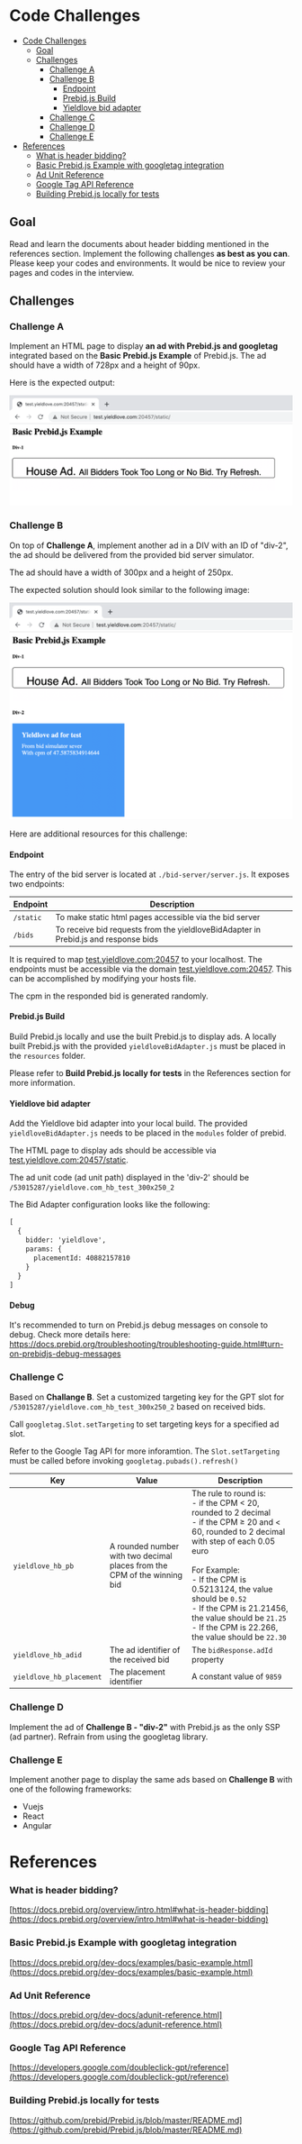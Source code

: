 # Code Challenges

- [Code Challenges](#code-challenges)
  * [Goal](#goal)
  * [Challenges](#challenges)
    + [Challenge A](#challenge-a)
    + [Challenge B](#challenge-b)
      - [Endpoint](#endpoint)
      - [Prebid.js Build](#prebidjs-build)
      - [Yieldlove bid adapter](#yieldlove-bid-adapter)
    + [Challenge C](#challenge-c)
    + [Challenge D](#challenge-d)
    + [Challenge E](#challenge-e)
- [References](#references)
    + [What is header bidding?](#what-is-header-bidding)
    + [Basic Prebid.js Example with googletag integration](#basic-prebidjs-example-with-googletag-integration)
    + [Ad Unit Reference](#ad-unit-reference)
    + [Google Tag API Reference](#google-tag-api-reference)
    + [Building Prebid.js locally for tests](#building-prebidjs-locally-for-tests)


## Goal

Read and learn the documents about header bidding mentioned in the references section. 
Implement the following challenges **as best as you can**.
Please keep your codes and environments. It would be nice to review your pages and codes in the interview.



## Challenges


### Challenge A

Implement an HTML page to display **an ad with Prebid.js and googletag** integrated based on the **Basic Prebid.js Example** of Prebid.js.
The ad should have a width of 728px and a height of 90px.

Here is the expected output:

![images/challengeA.png](images/challengeA.png)



### Challenge B

On top of **Challenge A**, implement another ad in a DIV with an ID of "div-2",
the ad should be delivered from the provided bid server simulator.

The ad should have a width of 300px and a height of 250px.


The expected solution should look similar to the following image:

![images/challengeB.png](images/challengeB.png)


Here are additional resources for this challenge:


#### Endpoint

The entry of the bid server is located at `./bid-server/server.js`. It exposes two endpoints:

| Endpoint       | Description |
| -------------- | ----------- |
| `/static`      | To make static html pages accessible via the bid server |
| `/bids`        | To receive bid requests from the yieldloveBidAdapter in Prebid.js and response bids |

It is required to map [test.yieldlove.com:20457](http://test.yieldlove.com:20457) to your localhost.
The endpoints must be accessible via the domain [test.yieldlove.com:20457](http://test.yieldlove.com:20457).
This can be accomplished by modifying your hosts file.

The cpm in the responded bid is generated randomly.


#### Prebid.js Build

Build Prebid.js locally and use the built Prebid.js to display ads.
A locally built Prebid.js with the provided `yieldloveBidAdapter.js` must be placed in the `resources` folder.

Please refer to **Build Prebid.js locally for tests** in the References section for more information.


#### Yieldlove bid adapter

Add the Yieldlove bid adapter into your local build. The provided `yieldloveBidAdapter.js` needs to be placed in the `modules` folder of prebid.

The HTML page to display ads should be accessible via [test.yieldlove.com:20457/static](http://test.yieldlove.com:20457/static).

The ad unit code (ad unit path) displayed in the 'div-2' should be `/53015287/yieldlove.com_hb_test_300x250_2`

The Bid Adapter configuration looks like the following:

```
[
  {
    bidder: 'yieldlove',
    params: {
      placementId: 40882157810
    }
  }
]
```


#### Debug

It's recommended to turn on Prebid.js debug messages on console to debug. Check more details here:
https://docs.prebid.org/troubleshooting/troubleshooting-guide.html#turn-on-prebidjs-debug-messages



### Challenge C

Based on **Challange B**. Set a customized targeting key for the GPT slot for `/53015287/yieldlove.com_hb_test_300x250_2` based on received bids.

Call `googletag.Slot.setTargeting` to set targeting keys for a specified ad slot.

Refer to the Google Tag API for more inforamtion. The `Slot.setTargeting` must be called before invoking `googletag.pubads().refresh()`

| Key            | Value | Description |
| -------------- | ----- | ----------- |
| `yieldlove_hb_pb` | A rounded number with two decimal places from the CPM of the winning bid | The rule to round is:<br> - if the CPM < 20, rounded to 2 decimal<br> - if the CPM ≥ 20 and < 60, rounded to 2 decimal with step of each 0.05 euro<br><br>For Example:<br>- If the CPM is 0.5213124, the value should be `0.52`<br> - If the CPM is 21.21456, the value should be `21.25`<br> - If the CPM is 22.266, the value should be `22.30` |
| `yieldlove_hb_adid` | The ad identifier of the received bid | The `bidResponse.adId` property |
| `yieldlove_hb_placement` | The placement identifier | A constant value of `9859` |



### Challenge D

Implement the ad of **Challenge B - "div-2"** with Prebid.js as the only SSP (ad partner).
Refrain from using the googletag library.



### Challenge E

Implement another page to display the same ads based on **Challenge B** with one of the following frameworks:
 - Vuejs
 - React
 - Angular





# References

### What is header bidding?
[https://docs.prebid.org/overview/intro.html#what-is-header-bidding](https://docs.prebid.org/overview/intro.html#what-is-header-bidding)

### Basic Prebid.js Example with googletag integration
[https://docs.prebid.org/dev-docs/examples/basic-example.html](https://docs.prebid.org/dev-docs/examples/basic-example.html)

### Ad Unit Reference
[https://docs.prebid.org/dev-docs/adunit-reference.html](https://docs.prebid.org/dev-docs/adunit-reference.html)

### Google Tag API Reference
[https://developers.google.com/doubleclick-gpt/reference](https://developers.google.com/doubleclick-gpt/reference)

### Building Prebid.js locally for tests
[https://github.com/prebid/Prebid.js/blob/master/README.md](https://github.com/prebid/Prebid.js/blob/master/README.md)



